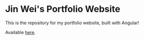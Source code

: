 # Jin Wei's Portfolio Website

This is the repository for my portfolio website, built with Angular!

Available [here](https://seetohjinwei.github.io/portfolio/).
